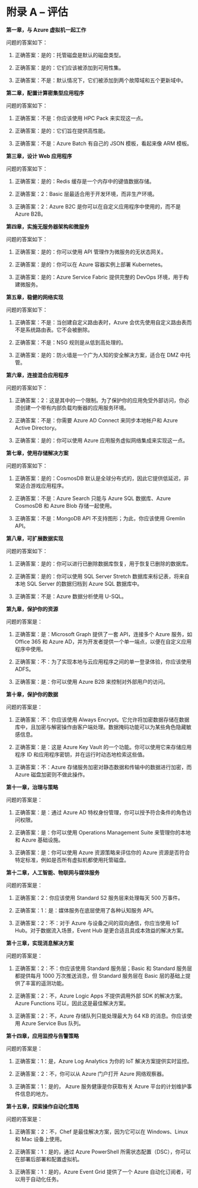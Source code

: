 # 附录 A – 评估

**第一章，与 Azure 虚拟机一起工作**

问题的答案如下：

1.  正确答案：是的：托管磁盘是默认的磁盘类型。

1.  正确答案：是的：它们应该被添加到可用性集。

1.  正确答案：不是：默认情况下，它们被添加到两个故障域和五个更新域中。

**第二章，配置计算密集型应用程序**

问题的答案如下：

1.  正确答案：不是：你应该使用 HPC Pack 来实现这一点。

1.  正确答案：是的：它们旨在提供高性能。

1.  正确答案：不是：Azure Batch 有自己的 JSON 模板，看起来像 ARM 模板。

**第三章，设计 Web 应用程序**

问题的答案如下：

1.  正确答案：是的：Redis 缓存是一个内存中的键值数据存储。

1.  正确答案：2：Basic 层最适合用于开发环境，而非生产环境。

1.  正确答案：2：Azure B2C 是你可以在自定义应用程序中使用的，而不是 Azure B2B。

**第四章，实施无服务器架构和微服务**

问题的答案如下：

1.  正确答案：是的：你可以使用 API 管理作为微服务的无状态网关。

1.  正确答案：是的：你可以在 Azure 容器实例上部署 Kubernetes。

1.  正确答案：是的：Azure Service Fabric 提供完整的 DevOps 环境，用于构建微服务。

**第五章，稳健的网络实现**

问题的答案如下：

1.  正确答案：不是：当创建自定义路由表时，Azure 会优先使用自定义路由表而不是系统路由表。它不会被删除。

1.  正确答案：不是：NSG 规则是从低到高处理的。

1.  正确答案：是的：防火墙是一个广为人知的安全解决方案，适合在 DMZ 中托管。

**第六章，连接混合应用程序**

问题的答案如下：

1.  正确答案：2：这是其中的一个限制。为了保护你的应用免受外部访问，你必须创建一个带有内部负载均衡器的应用服务环境。

1.  正确答案：不是：你需要 Azure AD Connect 来同步本地帐户和 Azure Active Directory。

1.  正确答案：是的：你可以使用 Azure 应用服务虚拟网络集成来实现这一点。

**第七章，使用存储解决方案**

问题的答案如下：

1.  正确答案：是的：CosmosDB 默认是全球分布式的，因此它提供低延迟，非常适合游戏应用程序。

1.  正确答案：不是：Azure Search 只能与 Azure SQL 数据库、Azure CosmosDB 和 Azure Blob 存储一起使用。

1.  正确答案：不是：MongoDB API 不支持图形；为此，你应该使用 Gremlin API。

**第八章，可扩展数据实现**

问题的答案如下：

1.  正确答案：是的：你可以进行已删除数据库恢复，用于恢复已删除的数据库。

1.  正确答案：是的：你可以使用 SQL Server Stretch 数据库来标记表，将来自本地 SQL Server 的数据归档到 Azure SQL 数据库中。

1.  正确答案：不是：Azure 数据分析使用 U-SQL。

**第九章，保护你的资源**

问题的答案是：

1.  正确答案：是：Microsoft Graph 提供了一套 API，连接多个 Azure 服务，如 Office 365 和 Azure AD，并为开发者提供一个单一端点，以便在自定义应用程序中使用。

1.  正确答案：不：为了实现本地与云应用程序之间的单一登录体验，你应该使用 ADFS。

1.  正确答案：是：你可以使用 Azure B2B 来控制对外部用户的访问。

**第十章，保护你的数据**

问题的答案是：

1.  正确答案：不：你应该使用 Always Encrypt。它允许将加密数据存储在数据库中，且加密与解密操作由客户端处理。数据掩码功能可以为某些角色隐藏敏感信息。

1.  正确答案：是：这是 Azure Key Vault 的一个功能。你可以使用它来存储应用程序 ID 和应用程序密钥，并在运行时动态地检索这些值。

1.  正确答案：不：Azure 存储服务加密对静态数据和传输中的数据进行加密，而 Azure 磁盘加密则不做此操作。

**第十一章，治理与策略**

问题的答案是：

1.  正确答案：是：通过 Azure AD 特权身份管理，你可以授予符合条件的角色访问权限。

1.  正确答案：是：你可以使用 Operations Management Suite 来管理你的本地和 Azure 基础设施。

1.  正确答案：是：你可以使用 Azure 资源策略来评估你的 Azure 资源是否符合特定标准，例如是否所有虚拟机都使用托管磁盘。

**第十二章，人工智能、物联网与媒体服务**

问题的答案是：

1.  正确答案：2：你应该使用 Standard S2 服务层来处理每天 500 万事件。

1.  正确答案：1：是：媒体服务在底层使用了各种认知服务 API。

1.  正确答案：2：不：对于 Azure 与设备之间的双向通信，你应当使用 IoT Hub。对于数据流入场景，Event Hub 是更合适且具成本效益的解决方案。

**第十三章，实现消息解决方案**

问题的答案是：

1.  正确答案：2：不：你应该使用 Standard 服务层；Basic 和 Standard 服务层都提供每月 1000 万次推送消息，但 Standard 服务层在 Basic 层的基础上提供了丰富的遥测功能。

1.  正确答案：2：不，Azure Logic Apps 不提供调用外部 SDK 的解决方案。Azure Functions 可以，因此这是最佳解决方案。

1.  正确答案：2：不，Azure 存储队列只能处理最大为 64 KB 的消息。你应该使用 Azure Service Bus 队列。

**第十四章，应用监控与告警策略**

问题的答案是：

1.  正确答案：1：是，Azure Log Analytics 为你的 IoT 解决方案提供实时监控。

1.  正确答案：2：不，你可以从 Azure 门户打开 Azure 网络观察器。

1.  正确答案：1：是的， Azure 服务健康是你获取有关 Azure 平台的计划维护事件信息的地方。

**第十五章，探索操作自动化策略**

问题的答案是：

1.  正确答案：2：不，Chef 是最佳解决方案，因为它可以在 Windows、Linux 和 Mac 设备上使用。

1.  正确答案：1：是的，通过 Azure PowerShell 所需状态配置（DSC），你可以在部署后部署和配置虚拟机。

1.  正确答案：1：是的，Azure Event Grid 提供了一个 Azure 自动化订阅者，可以用于自动化任务。
